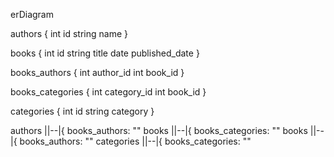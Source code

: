 erDiagram

authors {
	int id
	string name
}


books {
	int id
	string title
	date published_date
}


books_authors {
	int author_id
	int book_id
}


books_categories {
	int category_id
	int book_id
}


categories {
	int id
	string category
}

authors ||--|{ books_authors: ""
books ||--|{ books_categories: ""
books ||--|{ books_authors: ""
categories ||--|{ books_categories: ""
